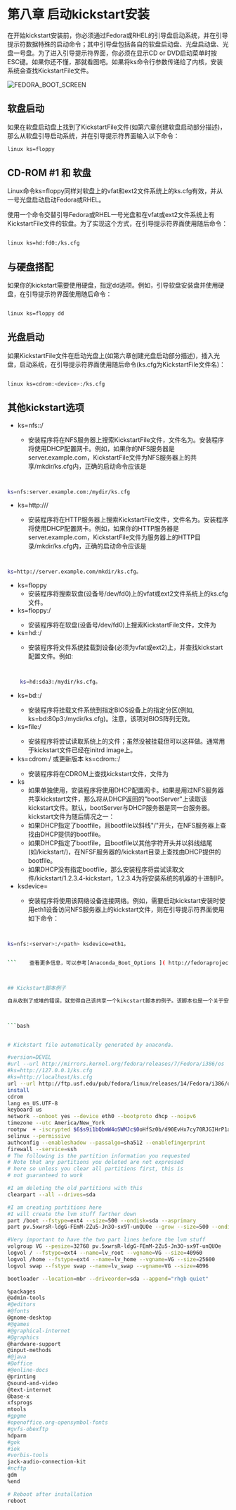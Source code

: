 # 第八章 启动kickstart安装 


在开始kickstart安装前，你必须通过Fedora或RHEL的引导盘启动系统，并在引导提示符数据特殊的启动命令；其中引导盘包括各自的软盘启动盘、光盘启动盘、光盘一号盘。为了进入引导提示符界面，你必须在显示CD or DVD启动菜单时按ESC键。如果你还不懂，那就看图吧。如果将ks命令行参数传递给了内核，安装系统会查找KickstartFile文件。

![FEDORA_BOOT_SCREEN](./images/fedora_boot_screen.png?800)


## 软盘启动 

如果在软盘启动盘上找到了KickstartFile文件(如第六章创建软盘启动部分描述)，那么从软盘引导启动系统，并在引导提示符界面输入以下命令：  

```bash
linux ks=floppy

```


## CD-ROM #1 和 软盘 

Linux命令ks=floppy同样对软盘上的vfat和ext2文件系统上的ks.cfg有效，并从一号光盘启动启动Fedora或RHEL。

使用一个命令交替引导Fedora或RHEL一号光盘和在vfat或ext2文件系统上有KickstartFile文件的软盘。为了实现这个方式，在引导提示符界面使用随后命令：    

```bash 

linux ks=hd:fd0:/ks.cfg

```



## 与硬盘搭配 

如果你的kickstart需要使用硬盘，指定dd选项。例如，引导软盘安装盘并使用硬盘，在引导提示符界面使用随后命令：    

```bash

linux ks=floppy dd

```



## 光盘启动 

如果KickstartFile文件在启动光盘上(如第六章创建光盘启动部分描述)，插入光盘，启动系统，在引导提示符界面使用随后命令(ks.cfg为KickstartFile文件名)：    

```bash

linux ks=cdrom:<device>:/ks.cfg

```



## 其他kickstart选项 

  + ks=nfs:<server>:/<path>
    + 安装程序将在NFS服务器<server>上搜索KickstartFile文件，文件名为<path>。安装程序将使用DHCP配置网卡。例如，如果你的NFS服务器是server.example.com，KickstartFile文件为NFS服务器上的共享/mkdir/ks.cfg内，正确的启动命令应该是    

```bash


ks=nfs:server.example.com:/mydir/ks.cfg


```


	
  + ks=http://<server>/<path>
    + 安装程序将在HTTP服务器<server>上搜索KickstartFile文件，文件名为<path>。安装程序将使用DHCP配置网卡。例如，如果你的HTTP服务器是server.example.com，KickstartFile文件为服务器上的HTTP目录/mkdir/ks.cfg内，正确的启动命令应该是   

```bash


ks=http://server.example.com/mkdir/ks.cfg。


```


  + ks=floppy
    + 安装程序将搜索软盘(设备号/dev/fd0)上的vfat或ext2文件系统上的ks.cfg文件。
  + ks=floppy:/<path>
    + 安装程序将在软盘(设备号/dev/fd0)上搜索KickstartFile文件，文件为<path>
  + ks=hd:<device>:/<file>
    + 安装程序将文件系统挂载到设备<device>(必须为vfat或ext2)上，并查找kickstart配置文件<file>。例如:  

```bash


	ks=hd:sda3:/mydir/ks.cfg。


```	


  + ks=bd:<biosdev>:/<path>
    + 安装程序将挂载文件系统到指定BIOS设备<biosdev>上的指定分区(例如, ks=bd:80p3:/mydir/ks.cfg)。注意，该项对BIOS阵列无效。
  + ks=file:/<file>
    + 安装程序将尝试读取系统上的文件<file>；虽然没被挂载但可以这样做。通常用于kickstart文件已经在initrd image上。
  + ks=cdrom:/<path> 或更新版本 ks=cdrom:<cdrom device>:/<path>
    + 安装程序将在CDROM上查找kickstart文件，文件为<path>
  + ks
    +  如果单独使用，安装程序将使用DHCP配置网卡。如果是用过NFS服务器共享kickstart文件，那么将从DHCP返回的"bootServer"上读取该kickstart文件。默认，bootServer与DHCP服务器是同一台服务器。kickstart文件为随后情况之一：
      +  如果DHCP指定了bootfile，且bootfile以斜线"/"开头，在NFS服务器上查找由DHCP提供的bootfile。
      +  如果DHCP指定了bootfile，且bootfile以其他字符开头并以斜线结尾(如/kickstart/)，在NFSF服务器的/kickstart目录上查找由DHCP提供的bootfile。
      +  如果DHCP没有指定bootfile，那么安装程序将尝试读取文件/kickstart/1.2.3.4-kickstart，1.2.3.4为将安装系统的机器的十进制IP。
  + ksdevice=<device>
    + 安装程序将使用该网络设备连接网络。例如，需要启动kickstart安装时使用eth1设备访问NFS服务器上的kickstart文件，则在引导提示符界面使用如下命令：   

```bash


ks=nfs:<server>:/<path> ksdevice=eth1。


```    查看更多信息，可以参考[Anaconda_Boot_Options ]( http://fedoraproject.org/wiki/Anaconda_Boot_Options )



## Kickstart脚本例子 

自从收到了成堆的错误，就觉得自己该共享一个kikcstart脚本的例子。该脚本也是一个关于安装lvm的例子。我无法在其他地方找个一个更好的关于lvm的例子。同时，我在我觉得有帮助的地方添加了一些注释。如果你觉得有比这个更好的例子，请修改或者另行挖坑。



```bash


# Kickstart file automatically generated by anaconda.

#version=DEVEL
#url --url http://mirrors.kernel.org/fedora/releases/7/Fedora/i386/os
#ks=http://127.0.0.1/ks.cfg
#ks=http://localhost/ks.cfg
url --url http://ftp.usf.edu/pub/fedora/linux/releases/14/Fedora/i386/os
install
cdrom
lang en_US.UTF-8
keyboard us
network --onboot yes --device eth0 --bootproto dhcp --noipv6
timezone --utc America/New_York
rootpw  + -iscrypted $6$s9i1bQbmW4oSWMJc$0oHfSz0b/d90EvHx7cy70RJGIHrP1awzAgL9A3x2tbkyh72P3kN41vssaI3/SJf4Y4qSo6zxc2gZ3srzc4ACX1
selinux --permissive
authconfig --enableshadow --passalgo=sha512 --enablefingerprint
firewall --service=ssh
# The following is the partition information you requested
# Note that any partitions you deleted are not expressed
# here so unless you clear all partitions first, this is
# not guaranteed to work

#I am deleting the old partitions with this
clearpart --all --drives=sda

#I am creating partitions here
#I will create the lvm stuff farther down
part /boot --fstype=ext4 --size=500 --ondisk=sda --asprimary
part pv.5xwrsR-ldgG-FEmM-2Zu5-Jn3O-sx9T-unQUOe --grow --size=500 --ondisk=sda --asprimary

#Very important to have the two part lines before the lvm stuff
volgroup VG --pesize=32768 pv.5xwrsR-ldgG-FEmM-2Zu5-Jn3O-sx9T-unQUOe
logvol / --fstype=ext4 --name=lv_root --vgname=VG --size=40960
logvol /home --fstype=ext4 --name=lv_home --vgname=VG --size=25600
logvol swap --fstype swap --name=lv_swap --vgname=VG --size=4096

bootloader --location=mbr --driveorder=sda --append="rhgb quiet"

%packages
@admin-tools
#@editors
#@fonts
@gnome-desktop
#@games
#@graphical-internet
#@graphics
@hardware-support
@input-methods
#@java
#@office
#@online-docs
@printing
@sound-and-video
@text-internet
@base-x
xfsprogs
mtools
#gpgme
#openoffice.org-opensymbol-fonts
#gvfs-obexftp
hdparm
#gok
#iok
#vorbis-tools
jack-audio-connection-kit
#ncftp
gdm
%end

# Reboot after installation
reboot
  


```

